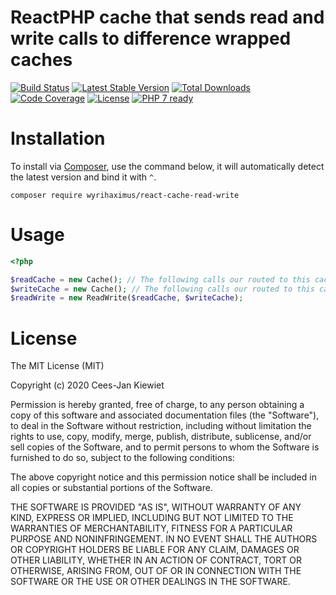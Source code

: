 # ReactPHP cache that sends read and write calls to difference wrapped caches

[![Build Status](https://travis-ci.org/WyriHaximus/reactphp-cache-read-write.svg?branch=master)](https://travis-ci.org/WyriHaximus/reactphp-cache-read-write)
[![Latest Stable Version](https://poser.pugx.org/WyriHaximus/react-cache-read-write/v/stable.png)](https://packagist.org/packages/WyriHaximus/react-cache-read-write)
[![Total Downloads](https://poser.pugx.org/WyriHaximus/react-cache-read-write/downloads.png)](https://packagist.org/packages/WyriHaximus/react-cache-read-write)
[![Code Coverage](https://scrutinizer-ci.com/g/WyriHaximus/reactphp-cache-read-write/badges/coverage.png?b=master)](https://scrutinizer-ci.com/g/WyriHaximus/reactphp-cache-read-write/?branch=master)
[![License](https://poser.pugx.org/WyriHaximus/react-cache-read-write/license.png)](https://packagist.org/packages/WyriHaximus/react-cache-read-write)
[![PHP 7 ready](http://php7ready.timesplinter.ch/WyriHaximus/reactphp-cache-read-write/badge.svg)](https://travis-ci.org/WyriHaximus/reactphp-cache-read-write)

# Installation

To install via [Composer](http://getcomposer.org/), use the command below, it will automatically detect the latest version and bind it with `^`.

```
composer require wyrihaximus/react-cache-read-write
```

# Usage

```php
<?php

$readCache = new Cache(); // The following calls our routed to this cache: get, getMultiple, has
$writeCache = new Cache(); // The following calls our routed to this cache: set, setMultiple, delete, deleteMultiple, clear
$readWrite = new ReadWrite($readCache, $writeCache);
```

# License

The MIT License (MIT)

Copyright (c) 2020 Cees-Jan Kiewiet

Permission is hereby granted, free of charge, to any person obtaining a copy
of this software and associated documentation files (the "Software"), to deal
in the Software without restriction, including without limitation the rights
to use, copy, modify, merge, publish, distribute, sublicense, and/or sell
copies of the Software, and to permit persons to whom the Software is
furnished to do so, subject to the following conditions:

The above copyright notice and this permission notice shall be included in all
copies or substantial portions of the Software.

THE SOFTWARE IS PROVIDED "AS IS", WITHOUT WARRANTY OF ANY KIND, EXPRESS OR
IMPLIED, INCLUDING BUT NOT LIMITED TO THE WARRANTIES OF MERCHANTABILITY,
FITNESS FOR A PARTICULAR PURPOSE AND NONINFRINGEMENT. IN NO EVENT SHALL THE
AUTHORS OR COPYRIGHT HOLDERS BE LIABLE FOR ANY CLAIM, DAMAGES OR OTHER
LIABILITY, WHETHER IN AN ACTION OF CONTRACT, TORT OR OTHERWISE, ARISING FROM,
OUT OF OR IN CONNECTION WITH THE SOFTWARE OR THE USE OR OTHER DEALINGS IN THE
SOFTWARE.
